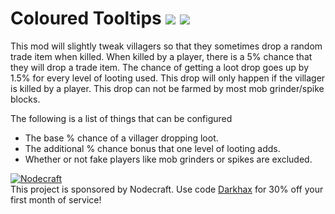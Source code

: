 # Coloured Tooltips [![](http://cf.way2muchnoise.eu/288907.svg)](https://minecraft.curseforge.com/projects/pillagers) [![](http://cf.way2muchnoise.eu/versions/288907.svg)](https://minecraft.curseforge.com/projects/pillagers)

This mod will slightly tweak villagers so that they sometimes drop a random trade item when killed. When killed by a player, there is a 5% chance that they will drop a trade item. The chance of getting a loot drop goes up by 1.5% for every level of looting used. This drop will only happen if the villager is killed by a player. This drop can not be farmed by most mob grinder/spike blocks. 

The following is a list of things that can be configured

- The base % chance of a villager dropping loot.
- The additional % chance bonus that one level of looting adds.
- Whether or not fake players like mob grinders or spikes are excluded. 

[![Nodecraft](https://i.imgur.com/sz9PUmK.png)](https://nodecraft.com/r/darkhax)    
This project is sponsored by Nodecraft. Use code [Darkhax](https://nodecraft.com/r/darkhax) for 30% off your first month of service!